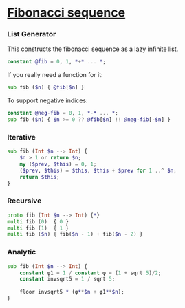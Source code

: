 [1]: https://rosettacode.org/wiki/Fibonacci_sequence

# [Fibonacci sequence][1]

### List Generator



This constructs the fibonacci sequence as a lazy infinite list.

```raku
constant @fib = 0, 1, *+* ... *;
```


If you really need a function for it:

```raku
sub fib ($n) { @fib[$n] }
```


To support negative indices:

```raku
constant @neg-fib = 0, 1, *-* ... *;
sub fib ($n) { $n >= 0 ?? @fib[$n] !! @neg-fib[-$n] }
```


### Iterative

```raku
sub fib (Int $n --> Int) {
    $n > 1 or return $n;
    my ($prev, $this) = 0, 1;
    ($prev, $this) = $this, $this + $prev for 1 ..^ $n;
    return $this;
}
```


### Recursive

```raku
proto fib (Int $n --> Int) {*}
multi fib (0)  { 0 }
multi fib (1)  { 1 }
multi fib ($n) { fib($n - 1) + fib($n - 2) }
```


### Analytic

```raku
sub fib (Int $n --> Int) {
    constant φ1 = 1 / constant φ = (1 + sqrt 5)/2;
    constant invsqrt5 = 1 / sqrt 5;
 
    floor invsqrt5 * (φ**$n + φ1**$n);
}
```